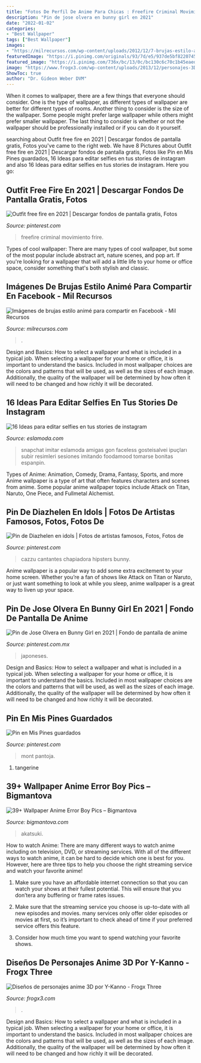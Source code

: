 ```yaml
---
title: "Fotos De Perfil De Anime Para Chicas : Freefire Criminal Movimiento Frire"
description: "Pin de jose olvera en bunny girl en 2021"
date: "2022-01-02"
categories:
- "Best Wallpaper"
tags: ["Best Wallpaper"]
images:
- "https://milrecursos.com/wp-content/uploads/2012/12/7-brujas-estilo-anime-anime-witches-dibujos-anime-342x160.jpg"
featuredImage: "https://i.pinimg.com/originals/93/7d/e5/937de5bf822074537e99116c99af7948.jpg"
featured_image: "https://i.pinimg.com/736x/bc/13/0c/bc130c6c70c1b45eaeddb1fea2d47d31.jpg"
image: "https://www.frogx3.com/wp-content/uploads/2013/12/personajes-3D-chica-anime-hentai.jpg"
ShowToc: true
author: "Dr. Gideon Weber DVM"
---
```



When it comes to wallpaper, there are a few things that everyone should consider. One is the type of wallpaper, as different types of wallpaper are better for different types of rooms. Another thing to consider is the size of the wallpaper. Some people might prefer large wallpaper while others might prefer smaller wallpaper. The last thing to consider is whether or not the wallpaper should be professionally installed or if you can do it yourself.

	

		
searching about Outfit free fire en 2021 | Descargar fondos de pantalla gratis, Fotos you've came to the right web. We have 8 Pictures about Outfit free fire en 2021 | Descargar fondos de pantalla gratis, Fotos like Pin en Mis Pines guardados, 16 Ideas para editar selfies en tus stories de instagram and also 16 Ideas para editar selfies en tus stories de instagram. Here you go:
		
    
## Outfit Free Fire En 2021 | Descargar Fondos De Pantalla Gratis, Fotos

<img loading=lazy src="https://i.pinimg.com/736x/52/0e/f6/520ef61ad7d08612797206efc52f7d77.jpg" onerror="this.onerror=null;this.src='https://tse1.mm.bing.net/th?id=OIP.hM60m8nHim6JjlYYP4sk_AHaOH&amp;pid=15.1';" alt="Outfit free fire en 2021 | Descargar fondos de pantalla gratis, Fotos">

_Source: pinterest.com_

>freefire criminal movimiento frire. 

	

Types of cool wallpaper:
There are many types of cool wallpaper, but some of the most popular include abstract art, nature scenes, and pop art. If you're looking for a wallpaper that will add a little life to your home or office space, consider something that's both stylish and classic.

    
## Imágenes De Brujas Estilo Animé Para Compartir En Facebook - Mil Recursos

<img loading=lazy src="https://milrecursos.com/wp-content/uploads/2012/12/7-brujas-estilo-anime-anime-witches-dibujos-anime-342x160.jpg" onerror="this.onerror=null;this.src='https://tse2.mm.bing.net/th?id=OIP.sdX6Mni4teIFkbIhdS_DswAAAA&amp;pid=15.1';" alt="Imágenes de brujas estilo animé para compartir en Facebook - Mil Recursos">

_Source: milrecursos.com_

>. 

	

Design and Basics: How to select a wallpaper and what is included in a typical job.
When selecting a wallpaper for your home or office, it is important to understand the basics. Included in most wallpaper choices are the colors and patterns that will be used, as well as the sizes of each image. Additionally, the quality of the wallpaper will be determined by how often it will need to be changed and how richly it will be decorated.

    
## 16 Ideas Para Editar Selfies En Tus Stories De Instagram

<img loading=lazy src="http://eslamoda.com/wp-content/uploads/sites/2/2018/03/ideas-fotos-instagram.jpg" onerror="this.onerror=null;this.src='https://tse4.mm.bing.net/th?id=OIP.Phyb-mhuBjZ-JgH0ztwLxgHaNK&amp;pid=15.1';" alt="16 Ideas para editar selfies en tus stories de instagram">

_Source: eslamoda.com_

>snapchat imitar eslamoda amigas gon faceless gosteisalvei ipuçları subir resimleri sesiones imitando foodamood tomarse bonitas espanpin. 

	

Types of Anime: Animation, Comedy, Drama, Fantasy, Sports, and more
Anime wallpaper is a type of art that often features characters and scenes from anime. Some popular anime wallpaper topics include Attack on Titan, Naruto, One Piece, and Fullmetal Alchemist.

    
## Pin De Diazhelen En Idols | Fotos De Artistas Famosos, Fotos, Fotos De

<img loading=lazy src="https://i.pinimg.com/736x/bc/13/0c/bc130c6c70c1b45eaeddb1fea2d47d31.jpg" onerror="this.onerror=null;this.src='https://tse2.mm.bing.net/th?id=OIP.AJPWXE_SnS2-oT_M72LREgHaJ3&amp;pid=15.1';" alt="Pin de Diazhelen en idols | Fotos de artistas famosos, Fotos, Fotos de">

_Source: pinterest.com_

>cazzu cantantes chapiadora hipsters bunny. 

	

Anime wallpaper is a popular way to add some extra excitement to your home screen. Whether you’re a fan of shows like Attack on Titan or Naruto, or just want something to look at while you sleep, anime wallpaper is a great way to liven up your space.

    
## Pin De Jose Olvera En Bunny Girl En 2021 | Fondo De Pantalla De Anime

<img loading=lazy src="https://i.pinimg.com/736x/5f/3e/77/5f3e77ef5c52dd51bc2d562539223bfd.jpg" onerror="this.onerror=null;this.src='https://tse4.mm.bing.net/th?id=OIP.Pk4ZIY5rhRdSFEX29gRmcQHaNK&amp;pid=15.1';" alt="Pin de Jose Olvera en Bunny Girl en 2021 | Fondo de pantalla de anime">

_Source: pinterest.com.mx_

>japoneses. 

	

Design and Basics: How to select a wallpaper and what is included in a typical job.
When selecting a wallpaper for your home or office, it is important to understand the basics. Included in most wallpaper choices are the colors and patterns that will be used, as well as the sizes of each image. Additionally, the quality of the wallpaper will be determined by how often it will need to be changed and how richly it will be decorated.

    
## Pin En Mis Pines Guardados

<img loading=lazy src="https://i.pinimg.com/736x/93/02/6b/93026b09a1acc47d1ae690e490700d2f.jpg" onerror="this.onerror=null;this.src='https://tse1.mm.bing.net/th?id=OIP.n3VG33cHzs4-8cA2KvbL-gHaNG&amp;pid=15.1';" alt="Pin en Mis Pines guardados">

_Source: pinterest.com_

>mont pantoja. 

	

1. tangerine 

    
## 39+ Wallpaper Anime Error Boy Pics – Bigmantova

<img loading=lazy src="https://i.pinimg.com/originals/93/7d/e5/937de5bf822074537e99116c99af7948.jpg" onerror="this.onerror=null;this.src='https://tse3.mm.bing.net/th?id=OIP.RDkjxhDpdz5UhzbE49y-ygHaMi&amp;pid=15.1';" alt="39+ Wallpaper Anime Error Boy Pics – Bigmantova">

_Source: bigmantova.com_

>akatsuki. 

	

How to watch Anime: There are many different ways to watch anime including on television, DVD, or streaming services.
With all of the different ways to watch anime, it can be hard to decide which one is best for you. However, here are three tips to help you choose the right streaming service and watch your favorite anime!
1. Make sure you have an affordable internet connection so that you can watch your shows at their fullest potential. This will ensure that you don’tera any buffering or frame rates issues.

2. Make sure that the streaming service you choose is up-to-date with all new episodes and movies. many services only offer older episodes or movies at first, so it’s important to check ahead of time if your preferred service offers this feature.

3. Consider how much time you want to spend watching your favorite shows.

    
## Diseños De Personajes Anime 3D Por Y-Kanno - Frogx Three

<img loading=lazy src="https://www.frogx3.com/wp-content/uploads/2013/12/personajes-3D-chica-anime-hentai.jpg" onerror="this.onerror=null;this.src='https://tse3.mm.bing.net/th?id=OIP.NrpANM2zYZI8wCF9aJkenwHaNb&amp;pid=15.1';" alt="Diseños de personajes anime 3D por Y-Kanno - Frogx Three">

_Source: frogx3.com_

>. 

	

Design and Basics: How to select a wallpaper and what is included in a typical job.
When selecting a wallpaper for your home or office, it is important to understand the basics. Included in most wallpaper choices are the colors and patterns that will be used, as well as the sizes of each image. Additionally, the quality of the wallpaper will be determined by how often it will need to be changed and how richly it will be decorated.

